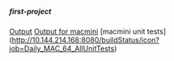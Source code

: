 ##### first-project
[Output](http://localhost:8080/job/TestJob/badge/icon) 
[Output for macmini](http://10.144.214.168:8080/job/Daily_MAC_64_SmokeTests/badge/icon)
[macmini unit tests] (http://10.144.214.168:8080/buildStatus/icon?job=Daily_MAC_64_AllUnitTests)
